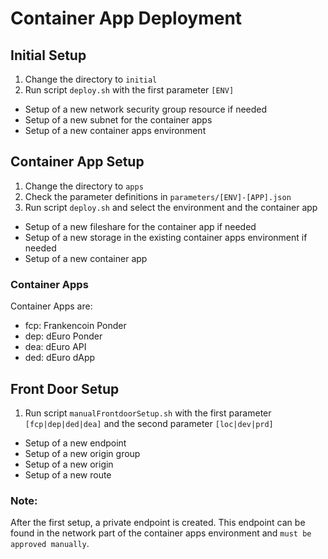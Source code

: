 # Container App Deployment

## Initial Setup

1. Change the directory to `initial`
1. Run script `deploy.sh` with the first parameter `[ENV]`

- Setup of a new network security group resource if needed
- Setup of a new subnet for the container apps
- Setup of a new container apps environment

## Container App Setup

1. Change the directory to `apps`
1. Check the parameter definitions in `parameters/[ENV]-[APP].json`
1. Run script `deploy.sh` and select the environment and the container app

- Setup of a new fileshare for the container app if needed
- Setup of a new storage in the existing container apps environment if needed
- Setup of a new container app

### Container Apps

Container Apps are:

- fcp: Frankencoin Ponder
- dep: dEuro Ponder
- dea: dEuro API
- ded: dEuro dApp

## Front Door Setup

1. Run script `manualFrontdoorSetup.sh` with the first parameter `[fcp|dep|ded|dea]` and the second parameter `[loc|dev|prd]`

- Setup of a new endpoint
- Setup of a new origin group
- Setup of a new origin
- Setup of a new route

### Note:

After the first setup, a private endpoint is created. This endpoint can be found in the network part of the container apps environment and `must be approved manually`.
